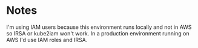 # Notes

I'm using IAM users because this environment runs locally and not in AWS so IRSA or kube2iam won't work. In a production environment running on AWS I'd use IAM roles and IRSA. 
